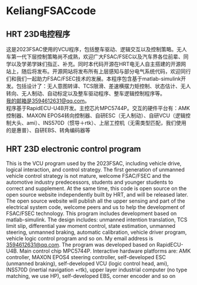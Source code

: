# KeliangFSACcode   
## HRT 23D电控程序
  这是2023FSAC使用的VCU程序，包括整车驱动、逻辑交互以及控制策略。无人车第一代下层控制策略尚不成熟，欢迎广大FSAC/FSEC以及汽车界各位前辈、同学以及学弟学妹们指正、补充。同时本代码开源在HRT电无人自主搭建的开源网站上，随后将发布。开源网站将发布所有上层感知与部分电气系统代码，欢迎同行们和我们一起助力FSAC/FSEC技术的发展。本程序包含基于matlab-simulink开发。包括设计了：无人意图转译、TCS限滑、差速横摆力矩控制、状态估计、无人转向、无人制动、自动标定以及整车驱动程序、整车逻辑控制程序等。    
我的邮箱是3594612631@qq.com。   
程序基于RapidECU-U4B开发。主控芯片MPC5744P。交互的硬件平台有：AMK控制器、MAXON EPOS4转向控制器、自研ESC（无人制动）、自研VCU（逻辑控制大头、ami）、INS570D（惯导＋rtk）、上层工控机（无需类型匹配，我们使用的是惠普）、自研EBS、转角编码器等
## HRT 23D electronic control program
  This is the VCU program used by the 2023FSAC, including vehicle drive, logical interaction, and control strategy. The first generation of unmanned vehicle control strategy is not mature, welcome FSAC/FSEC and the automotive industry predecessors, students and younger students to correct and supplement. At the same time, this code is open source on the open source website independently built by HRT, and will be released later. The open source website will publish all the upper sensing and part of the electrical system code, welcome peers and us to help the development of FSAC/FSEC technology. This program includes development based on matlab-simulink. The design includes: unmanned intention translation, TCS limit slip, differential yaw moment control, state estimation, unmanned steering, unmanned braking, automatic calibration, vehicle driver program, vehicle logic control program and so on.
My email address is 3594612631@qq.com.
The program was developed based on RapidECU-U4B. Main control chip MPC5744P. Interactive hardware platforms are: AMK controller, MAXON EPOS4 steering controller, self-developed ESC (unmanned braking), self-developed VCU (logic control head, ami), INS570D (inertial navigation +rtk), upper layer industrial computer (no type matching, we use HP), self-developed EBS, corner encoder and so on
